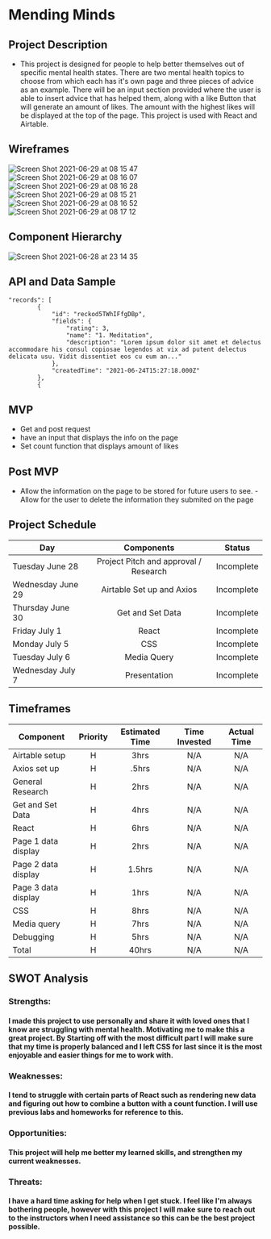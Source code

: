 # Mending Minds

## Project Description

- This project is designed for people to help better themselves out of specific mental health states. 
There are two mental health topics to choose from which each has it's own page and three pieces of advice as an example. There will be an input section provided where the user is able to insert advice that has helped them, along with a like Button that will generate an amount of likes. The amount with the highest likes will be displayed at the top of the page. This project is used with React and Airtable.

## Wireframes
![Screen Shot 2021-06-29 at 08 15 47](https://user-images.githubusercontent.com/84581353/123796130-cb35a180-d8b2-11eb-9918-9107d13181ab.png)
![Screen Shot 2021-06-29 at 08 16 07](https://user-images.githubusercontent.com/84581353/123796141-cd97fb80-d8b2-11eb-9e49-026a973340a4.png)
![Screen Shot 2021-06-29 at 08 16 28](https://user-images.githubusercontent.com/84581353/123796148-cffa5580-d8b2-11eb-9f03-2ac3fbf8583d.png)
![Screen Shot 2021-06-29 at 08 15 21](https://user-images.githubusercontent.com/84581353/123796156-d1c41900-d8b2-11eb-90fc-daf43676f8fd.png)
![Screen Shot 2021-06-29 at 08 16 52](https://user-images.githubusercontent.com/84581353/123796163-d38ddc80-d8b2-11eb-91eb-1c58e394dab0.png)
![Screen Shot 2021-06-29 at 08 17 12](https://user-images.githubusercontent.com/84581353/123796168-d5f03680-d8b2-11eb-9ad6-b4423bf864bd.png)


## Component Hierarchy

![Screen Shot 2021-06-28 at 23 14 35](https://user-images.githubusercontent.com/84581353/123796189-db4d8100-d8b2-11eb-92c7-3ab47ad5a990.png)

## API and Data Sample
```
"records": [
        {
            "id": "reckod5TWhIFfgDBp",
            "fields": {
                "rating": 3,
                "name": "1. Meditation",
                "description": "Lorem ipsum dolor sit amet et delectus accommodare his consul copiosae legendos at vix ad putent delectus delicata usu. Vidit dissentiet eos cu eum an..."
            },
            "createdTime": "2021-06-24T15:27:18.000Z"
        },
        {
```        

## MVP
- Get and post request
- have an input that displays the info on the page 
- Set count function that displays amount of likes 

## Post MVP
- Allow the information on the page to be stored for future users to see.
-Allow for the user to delete the information they submited on the page


## Project Schedule

| Day | Components | Status |
| --- | :---: |  :---: | 
| Tuesday June 28|Project Pitch and approval / Research| Incomplete|  
| Wednesday June 29 | Airtable Set up and Axios| Incomplete| 
| Thursday June 30| Get and Set Data | Incomplete|  
| Friday July 1| React | Incomplete| 
| Monday July 5| CSS | Incomplete|
| Tuesday July 6 | Media Query | Incomplete| 
| Wednesday July 7 | Presentation | Incomplete| 



## Timeframes 

| Component | Priority | Estimated Time | Time Invested | Actual Time |
| --- | :---: |  :---: | :---: | :---: |
| Airtable setup | H | 3hrs|  N/A  | N/A |
| Axios set up | H | .5hrs|   N/A  | N/A |
| General Research| H | 2hrs|   N/A  | N/A |
| Get and Set Data | H | 4hrs|   N/A   | N/A |
| React| H | 6hrs|   N/A   | N/A |
| Page 1 data display| H | 2hrs|   N/A   | N/A |
| Page 2 data display| H | 1.5hrs|  N/A    | N/A |
| Page 3 data display| H | 1hrs|  N/A    | N/A |
| CSS  | H | 8hrs|   N/A   | N/A |
| Media query | H | 7hrs|   N/A  | N/A |
| Debugging | H | 5hrs|   N/A   | N/A |
| Total | H | 40hrs|  N/A   | N/A  |


## SWOT Analysis

### Strengths: 
#### I made this project to use personally and share it with loved ones that I know are struggling with mental health. Motivating me to make this a great project. By Starting off with the most difficult part I will make sure that my time is properly balanced and I left CSS for last since it is the most enjoyable and easier things for me to work with.

### Weaknesses:
#### I tend to struggle with certain parts of React such as rendering new data and figuring out how to combine a button with a count function. I will use previous labs and homeworks for reference to this.

### Opportunities:
#### This project will help me better my learned skills, and strengthen my current weaknesses.

### Threats:
#### I have a hard time asking for help when I get stuck. I feel like I'm always bothering people, however with this project I will make sure to reach out to the instructors when I need assistance so this can be the best project possible.
